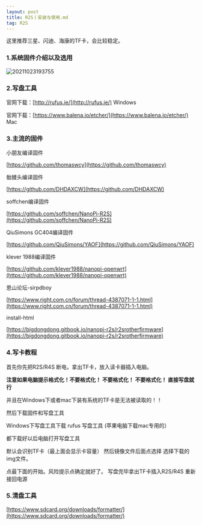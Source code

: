 ```yaml
---
layout: post
title: R2S丨安装与使用.md
tag: R2S
---
```


这里推荐三星、闪迪、海康的TF卡，会比较稳定。

### 1.系统固件介绍以及选用

![20211023193755](https://cdn.jsdelivr.net/gh/luckykang/picture_bed/blogs_images/20211023193755.png)

### 2.写盘工具

官网下载：[http://rufus.ie/](http://rufus.ie/)   Windows

官网下载：[https://www.balena.io/etcher/](https://www.balena.io/etcher/)  Mac

### 3.主流的固件

小朋友编译固件

[https://github.com/thomaswcy](https://github.com/thomaswcy)

骷髅头编译固件

[https://github.com/DHDAXCW](https://github.com/DHDAXCW)

soffchen编译固件

[https://github.com/soffchen/NanoPi-R2S](https://github.com/soffchen/NanoPi-R2S)

QiuSimons GC404编译固件

[https://github.com/QiuSimons/YAOF](https://github.com/QiuSimons/YAOF)

klever 1988编译固件 

[https://github.com/klever1988/nanopi-openwrt](https://github.com/klever1988/nanopi-openwrt)

恩山论坛-sirpdboy

[https://www.right.com.cn/forum/thread-4387071-1-1.html](https://www.right.com.cn/forum/thread-4387071-1-1.html)

install-html

[https://bigdongdong.gitbook.io/nanopi-r2s/r2srotherfirmware](https://bigdongdong.gitbook.io/nanopi-r2s/r2srotherfirmware)

### 4.写卡教程

首先你先把R2S/R4S 断电，拿出TF卡，放入读卡器插入电脑。

**注意如果电脑提示格式化！不要格式化！ 不要格式化！ 不要格式化！ 直接写盘就行**

并且在Windows下或者mac下装有系统的TF卡是无法被读取的！！

然后下载固件和写盘工具

Windows下写盘工具下载 rufus 写盘工具 (苹果电脑下载mac专用的）

都下载好以后电脑打开写盘工具

默认会识别TF卡（最上面会显示卡容量） 然后镜像文件后面点选择 选择下载的img文件。

点最下面的开始。风险提示点确定就好了。 写盘完毕拿出TF卡插入R2S/R4S 重新接回电源

### 5.清盘工具

[https://www.sdcard.org/downloads/formatter/](https://www.sdcard.org/downloads/formatter/)

